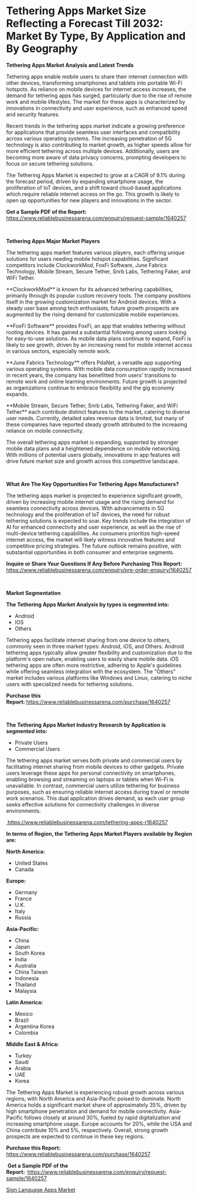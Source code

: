 <p><h1>Tethering Apps Market Size Reflecting a Forecast Till 2032: Market By Type, By Application and By Geography</h1></p><p><strong>Tethering Apps Market Analysis and Latest Trends</strong></p>
<p><p>Tethering apps enable mobile users to share their internet connection with other devices, transforming smartphones and tablets into portable Wi-Fi hotspots. As reliance on mobile devices for internet access increases, the demand for tethering apps has surged, particularly due to the rise of remote work and mobile lifestyles. The market for these apps is characterized by innovations in connectivity and user experience, such as enhanced speed and security features.</p><p>Recent trends in the tethering apps market indicate a growing preference for applications that provide seamless user interfaces and compatibility across various operating systems. The increasing penetration of 5G technology is also contributing to market growth, as higher speeds allow for more efficient tethering across multiple devices. Additionally, users are becoming more aware of data privacy concerns, prompting developers to focus on secure tethering solutions.</p><p>The Tethering Apps Market is expected to grow at a CAGR of 9.1% during the forecast period, driven by expanding smartphone usage, the proliferation of IoT devices, and a shift toward cloud-based applications which require reliable internet access on the go. This growth is likely to open up opportunities for new players and innovations in the sector.</p></p>
<p><strong>Get a Sample PDF of the Report:&nbsp;</strong> <a href="https://www.reliablebusinessarena.com/enquiry/request-sample/1640257?utm_campaign=2988&utm_medium=2&utm_source=Github&utm_content=ia&utm_term=05032025&utm_id=tethering-apps">https://www.reliablebusinessarena.com/enquiry/request-sample/1640257</a></p>
<p>&nbsp;</p>
<p><strong>Tethering Apps Major Market Players</strong></p>
<p><p>The tethering apps market features various players, each offering unique solutions for users needing mobile hotspot capabilities. Significant competitors include ClockworkMod, FoxFi Software, June Fabrics Technology, Mobile Stream, Secure Tether, Snrb Labs, Tethering Faker, and WiFi Tether.</p><p>**ClockworkMod** is known for its advanced tethering capabilities, primarily through its popular custom recovery tools. The company positions itself in the growing customization market for Android devices. With a steady user base among tech enthusiasts, future growth prospects are augmented by the rising demand for customizable mobile experiences.</p><p>**FoxFi Software** provides FoxFi, an app that enables tethering without rooting devices. It has gained a substantial following among users looking for easy-to-use solutions. As mobile data plans continue to expand, FoxFi is likely to see growth, driven by an increasing need for mobile internet access in various sectors, especially remote work.</p><p>**June Fabrics Technology** offers PdaNet, a versatile app supporting various operating systems. With mobile data consumption rapidly increased in recent years, the company has benefitted from users' transitions to remote work and online learning environments. Future growth is projected as organizations continue to embrace flexibility and the gig economy expands.</p><p>**Mobile Stream, Secure Tether, Snrb Labs, Tethering Faker, and WiFi Tether** each contribute distinct features to the market, catering to diverse user needs. Currently, detailed sales revenue data is limited, but many of these companies have reported steady growth attributed to the increasing reliance on mobile connectivity.</p><p>The overall tethering apps market is expanding, supported by stronger mobile data plans and a heightened dependence on mobile networking. With millions of potential users globally, innovations in app features will drive future market size and growth across this competitive landscape.</p></p>
<p>&nbsp;</p>
<p><strong>What Are The Key Opportunities For Tethering Apps Manufacturers?</strong></p>
<p><p>The tethering apps market is projected to experience significant growth, driven by increasing mobile internet usage and the rising demand for seamless connectivity across devices. With advancements in 5G technology and the proliferation of IoT devices, the need for robust tethering solutions is expected to soar. Key trends include the integration of AI for enhanced connectivity and user experience, as well as the rise of multi-device tethering capabilities. As consumers prioritize high-speed internet access, the market will likely witness innovative features and competitive pricing strategies. The future outlook remains positive, with substantial opportunities in both consumer and enterprise segments.</p></p>
<p><strong>Inquire or Share Your Questions If Any Before Purchasing This Report:</strong> <a href="https://www.reliablebusinessarena.com/enquiry/pre-order-enquiry/1640257?utm_campaign=2988&utm_medium=2&utm_source=Github&utm_content=ia&utm_term=05032025&utm_id=tethering-apps">https://www.reliablebusinessarena.com/enquiry/pre-order-enquiry/1640257</a></p>
<p>&nbsp;</p>
<p><strong>Market Segmentation</strong></p>
<p><strong>The Tethering Apps Market Analysis by types is segmented into:</strong></p>
<p><ul><li>Android</li><li>IOS</li><li>Others</li></ul></p>
<p><p>Tethering apps facilitate internet sharing from one device to others, commonly seen in three market types: Android, iOS, and Others. Android tethering apps typically allow greater flexibility and customization due to the platform's open nature, enabling users to easily share mobile data. iOS tethering apps are often more restrictive, adhering to Apple's guidelines while offering seamless integration with the ecosystem. The "Others" market includes various platforms like Windows and Linux, catering to niche users with specialized needs for tethering solutions.</p></p>
<p><strong>Purchase this Report:&nbsp;</strong><a href="https://www.reliablebusinessarena.com/purchase/1640257?utm_campaign=2988&utm_medium=2&utm_source=Github&utm_content=ia&utm_term=05032025&utm_id=tethering-apps">https://www.reliablebusinessarena.com/purchase/1640257</a></p>
<p>&nbsp;</p>
<p><strong>The Tethering Apps Market Industry Research by Application is segmented into:</strong></p>
<p><ul><li>Private Users</li><li>Commercial Users</li></ul></p>
<p><p>The tethering apps market serves both private and commercial users by facilitating internet sharing from mobile devices to other gadgets. Private users leverage these apps for personal connectivity on smartphones, enabling browsing and streaming on laptops or tablets when Wi-Fi is unavailable. In contrast, commercial users utilize tethering for business purposes, such as ensuring reliable internet access during travel or remote work scenarios. This dual application drives demand, as each user group seeks effective solutions for connectivity challenges in diverse environments.</p></p>
<p><a href="https://www.reliablebusinessarena.com/tethering-apps-r1640257?utm_campaign=2988&utm_medium=2&utm_source=Github&utm_content=ia&utm_term=05032025&utm_id=tethering-apps">&nbsp;https://www.reliablebusinessarena.com/tethering-apps-r1640257</a></p>
<p><strong>In terms of Region, the Tethering Apps Market Players available by Region are:</strong></p>
<p>
    <p> <strong> North America: </strong>
        <ul>
            <li>United States</li>
            <li>Canada</li>
        </ul>
        </p> 
    <p> <strong> Europe: </strong>
        <ul>
            <li>Germany</li>
            <li>France</li>
            <li>U.K.</li>
            <li>Italy</li>
            <li>Russia</li>
        </ul>
        </p> 
    <p> <strong> Asia-Pacific: </strong>
        <ul>
            <li>China</li>
            <li>Japan</li>
            <li>South Korea</li>
            <li>India</li>
            <li>Australia</li>
            <li>China Taiwan</li>
            <li>Indonesia</li>
            <li>Thailand</li>
            <li>Malaysia</li>
        </ul>
        </p> 
    <p> <strong> Latin America: </strong>
        <ul>
            <li>Mexico</li>
            <li>Brazil</li>
            <li>Argentina Korea</li>
            <li>Colombia</li>
        </ul>
        </p> 
    <p> <strong> Middle East & Africa: </strong>
        <ul>
            <li>Turkey</li>
            <li>Saudi</li>
            <li>Arabia</li>
            <li>UAE</li>
            <li>Korea</li>
        </ul>
    </p>
    </p>
<p><p>The Tethering Apps Market is experiencing robust growth across various regions, with North America and Asia-Pacific poised to dominate. North America holds a significant market share of approximately 35%, driven by high smartphone penetration and demand for mobile connectivity. Asia-Pacific follows closely at around 30%, fueled by rapid digitalization and increasing smartphone usage. Europe accounts for 20%, while the USA and China contribute 10% and 5%, respectively. Overall, strong growth prospects are expected to continue in these key regions.</p></p>
<p><strong>Purchase this Report: </strong><a href="https://www.reliablebusinessarena.com/purchase/1640257?utm_campaign=2988&utm_medium=2&utm_source=Github&utm_content=ia&utm_term=05032025&utm_id=tethering-apps">https://www.reliablebusinessarena.com/purchase/1640257</a></p>
<p>&nbsp;<strong>Get a Sample PDF of the Report:&nbsp;&nbsp;</strong><a href="https://www.reliablebusinessarena.com/enquiry/request-sample/1640257?utm_campaign=2988&utm_medium=2&utm_source=Github&utm_content=ia&utm_term=05032025&utm_id=tethering-apps">https://www.reliablebusinessarena.com/enquiry/request-sample/1640257</a></p>
<p><strong></strong></p>
<p><p><a href="https://github.com/chkrselia/Market-Research-Report-List-1/blob/main/sign-language-apps-market.md?utm_campaign=2988&utm_medium=2&utm_source=Github&utm_content=ia&utm_term=05032025&utm_id=tethering-apps">Sign Language Apps Market</a></p></p>